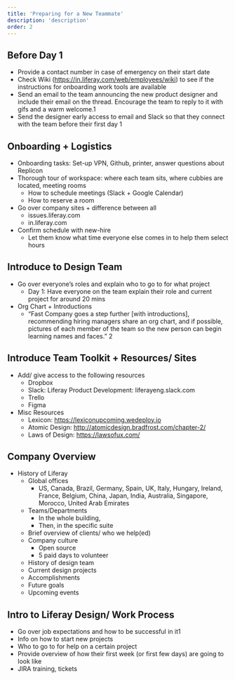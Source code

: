 ```yaml
---
title: 'Preparing for a New Teammate'
description: 'description'
order: 2
---
```


## Before Day 1

-   Provide a contact number in case of emergency on their start date
-   Check Wiki (https://in.liferay.com/web/employees/wiki) to see if the instructions for onboarding work tools are available
-   Send an email to the team announcing the new product designer and include their email on the thread. Encourage the team to reply to it with gifs and a warm welcome.1
-   Send the designer early access to email and Slack so that they connect with the team before their first day 1

## Onboarding + Logistics

-   Onboarding tasks: Set-up VPN, Github, printer, answer questions about Replicon
-   Thorough tour of workspace: where each team sits, where cubbies are located, meeting rooms
    -   How to schedule meetings (Slack + Google Calendar)
    -   How to reserve a room
-   Go over company sites + difference between all
    -   issues.liferay.com
    -   in.liferay.com
-   Confirm schedule with new-hire
    -   Let them know what time everyone else comes in to help them select hours

## Introduce to Design Team

-   Go over everyone’s roles and explain who to go to for what project
    -   Day 1: Have everyone on the team explain their role and current project for around 20 mins
-   Org Chart + Introductions
    -   “Fast Company goes a step further [with introductions], recommending hiring managers share an org chart, and if possible, pictures of each member of the team so the new person can begin learning names and faces.” 2

## Introduce Team Toolkit + Resources/ Sites

-   Add/ give access to the following resources
    -   Dropbox
    -   Slack: Liferay Product Development: liferayeng.slack.com
    -   Trello
    -   Figma
-   Misc Resources
    -   Lexicon: https://lexiconupcoming.wedeploy.io
    -   Atomic Design: http://atomicdesign.bradfrost.com/chapter-2/
    -   Laws of Design: https://lawsofux.com/

## Company Overview

-   History of Liferay
    -   Global offices
        -   US, Canada, Brazil, Germany, Spain, UK, Italy, Hungary, Ireland, France, Belgium, China, Japan, India, Australia, Singapore, Morocco, United Arab Emirates
    -   Teams/Departments
        -   In the whole building,
        -   Then, in the specific suite
    -   Brief overview of clients/ who we help(ed)
    -   Company culture
        -   Open source
        -   5 paid days to volunteer
    -   History of design team
    -   Current design projects
    -   Accomplishments
    -   Future goals
    -   Upcoming events

## Intro to Liferay Design/ Work Process

-   Go over job expectations and how to be successful in it1
-   Info on how to start new projects
-   Who to go to for help on a certain project
-   Provide overview of how their first week (or first few days) are going to look like
-   JIRA training, tickets
